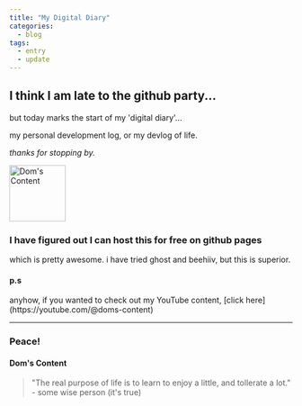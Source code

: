 ```yaml
---
title: "My Digital Diary"
categories:
  - blog
tags:
  - entry
  - update
---
```

## I think I am late to the github party...<br/>

but today marks the start of my 'digital diary'...

my personal development log, or my devlog of life.

*thanks for stopping by.*

<img src="bio-photo.jpeg" alt="Dom's Content" width="100"/>

### I have figured out I can host this for free on github pages<br/>

which is pretty awesome. i have tried ghost and beehiiv, but this is superior.

<div class="notice--success">
  <h4>p.s</h4>
  <p>anyhow, if you wanted to check out my YouTube content, [click here](https://youtube.com/@doms-content)</p>
</div>

---

### Peace!<br/>

#### Dom's Content

> "The real purpose of life is to learn to enjoy a little, and tollerate a lot." - some wise person (it's true)
